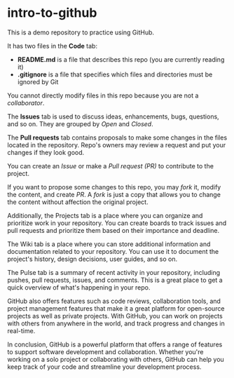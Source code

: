 # intro-to-github
This is a demo repository to practice using GitHub.

It has two files in the **Code** tab:
- **README.md** is a file that describes this repo (you are currently reading it)
- **.gitignore** is a file that specifies which files and directories must be ignored by Git

You cannot directly modify files in this repo because you are not a *collaborator*.

The **Issues** tab is used to discuss ideas, enhancements, bugs, questions, and so on. They are grouped by *Open* and *Closed*.

The **Pull requests** tab contains proposals to make some changes in the files located in the repository. Repo's owners may review a request and put your changes if they look good.

You can create an *Issue* or make a *Pull request (PR)* to contribute to the project.

If you want to propose some changes to this repo, you may *fork* it, modify the content, and create *PR*. A *fork* is just a copy that allows you to change the content without affection the original project.

Additionally, the Projects tab is a place where you can organize and prioritize work in your repository. You can create boards to track issues and pull requests and prioritize them based on their importance and deadline.

The Wiki tab is a place where you can store additional information and documentation related to your repository. You can use it to document the project's history, design decisions, user guides, and so on.

The Pulse tab is a summary of recent activity in your repository, including pushes, pull requests, issues, and comments. This is a great place to get a quick overview of what's happening in your repo.

GitHub also offers features such as code reviews, collaboration tools, and project management features that make it a great platform for open-source projects as well as private projects. With GitHub, you can work on projects with others from anywhere in the world, and track progress and changes in real-time.

In conclusion, GitHub is a powerful platform that offers a range of features to support software development and collaboration. Whether you're working on a solo project or collaborating with others, GitHub can help you keep track of your code and streamline your development process.
